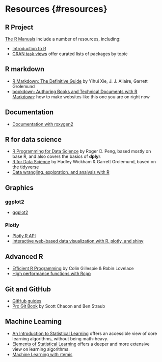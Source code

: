# Resources {#resources}

## R Project

[The R Manuals](https://cran.r-project.org/manuals.html) include a number of resources, including:

* [Introduction to R](https://cran.r-project.org/doc/manuals/r-release/R-intro.html)
* [CRAN task views](https://cran.r-project.org/web/views/) offer curated lists of packages by topic

## R markdown

* [R Markdown: The Definitive Guide](https://bookdown.org/yihui/rmarkdown/) by Yihui Xie, J. J. Allaire, Garrett Grolemund
* [bookdown: Authoring Books and Technical Documents with R Markdown](https://bookdown.org/yihui/bookdown/): how to make websites like this one you are on right now

## Documentation

* [Documentation with roxygen2](https://cran.r-project.org/web/packages/roxygen2/vignettes/roxygen2.html)

## R for data science

* [R Programming for Data Science](https://bookdown.org/rdpeng/rprogdatascience/) by Roger D. Peng, based mostly on base R, and also covers the basics of **dplyr**.
* [R for Data Science](https://r4ds.had.co.nz) by Hadley Wickham & Garrett Grolemund, based on the [tidyverse](https://www.tidyverse.org)
* [Data wrangling, exploration, and analysis with R](https://stat545.com/)

## Graphics

### ggplot2

* [ggplot2](https://ggplot2.tidyverse.org/)

### Plotly

* [Plotly R API](https://plot.ly/r/)
* [Interactive web-based data visualization with R, plotly, and shiny](https://plotly-r.com)

## Advanced R

* [Efficient R Programming](https://bookdown.org/csgillespie/efficientR/) by Colin Gillespie & Robin Lovelace
* [High performance functions with Rcpp](http://adv-r.had.co.nz/Rcpp.html)

## Git and GitHub

* [GitHub guides](https://guides.github.com/)
* [Pro Git Book](https://git-scm.com/book/en/v2) by Scott Chacon and Ben Straub

## Machine Learning

* [An Introduction to Statistical Learning](https://www-bcf.usc.edu/~gareth/ISL/) offers an accessible view of core learning algorithms, without being math-heavy.
* [Elements of Statistical Learning](https://web.stanford.edu/~hastie/ElemStatLearn/) offers a deeper and more extensive view on learning algorithms.
* [Machine Learning with rtemis](https://rtemis.lambdamd.org/)
